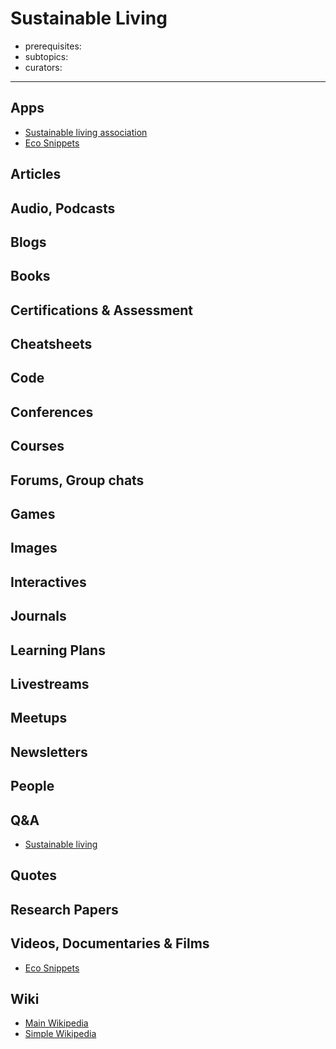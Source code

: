# Sustainable Living

- prerequisites:
- subtopics:
- curators:

------

## Apps

- [Sustainable living association](https://sustainablelivingassociation.org/) 
- [Eco Snippets](http://www.ecosnippets.com/)

## Articles

## Audio, Podcasts

## Blogs

## Books

## Certifications & Assessment

## Cheatsheets

## Code

## Conferences

## Courses

## Forums, Group chats

## Games

## Images

## Interactives

## Journals

## Learning Plans

## Livestreams

## Meetups

## Newsletters

## People

## Q&A

- [Sustainable living](https://sustainability.stackexchange.com)

## Quotes

## Research Papers

## Videos, Documentaries & Films

- [Eco Snippets](http://www.ecosnippets.com/)

## Wiki

- [Main Wikipedia](https://en.wikipedia.org/wiki/Sustainable_living)
- [Simple Wikipedia](https://simple.wikipedia.org/wiki/Simple_living)

